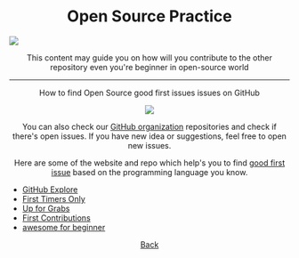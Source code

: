 <h1 align="center">Open Source Practice</h1>
<img src="https://user-images.githubusercontent.com/73097560/115834477-dbab4500-a447-11eb-908a-139a6edaec5c.gif">

<p align="center">This content may guide you on how will you contribute to the other repository even you're beginner in open-source world</p>

<hr />

<p align="center">How to find Open Source good first issues issues on GitHub</p>

<p align="center"><a href="https://www.youtube.com/watch?v=TAYFJZzCG3s" alt="eddiejaoude-video"><img src="https://img.youtube.com/vi/TAYFJZzCG3s/0.jpg"></a></p>

<p align="center">You can also check our <a href="https://github.com/SurPathHub">GitHub organization</a> repositories and check if there's open issues. If you have new idea or suggestions, feel free to open new issues.</p>

<p align="center">Here are some of the website and repo which help's you to find <a href="#"> good first issue</a> based on the programming language you know. </p>

- [GitHub Explore](https://github.com/explore/)
- [First Timers Only](https://www.firsttimersonly.com/)
- [Up for Grabs](https://up-for-grabs.net/#/)
- [First Contributions](https://firstcontributions.github.io/)
- [awesome for beginner ](https://github.com/MunGell/awesome-for-beginners)
<p align="center">
<a href="https://github.com/SurPathHub/starter-kit">Back</a>
</p>
